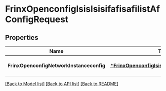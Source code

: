 # FrinxOpenconfigIsisIsisifafisafilistAfConfigRequest

## Properties
Name | Type | Description | Notes
------------ | ------------- | ------------- | -------------
**FrinxOpenconfigNetworkInstanceconfig** | [***FrinxOpenconfigIsisIsisifafisafilistAfConfig**](frinx.openconfig.isis.isisifafisafilist.af.Config.md) |  | [optional] [default to null]

[[Back to Model list]](../README.md#documentation-for-models) [[Back to API list]](../README.md#documentation-for-api-endpoints) [[Back to README]](../README.md)


